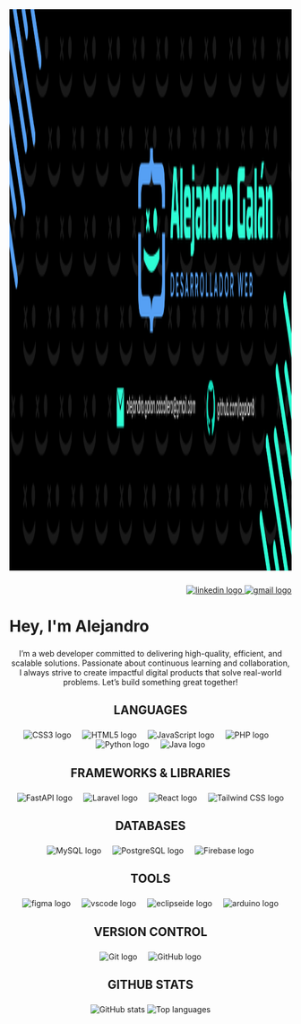 <div align="center">
  <img height="1000" src="images/banner.png" alt="Banner" />
</div>

###

<div align="right">
  <a href="https://www.linkedin.com/in/alejandro-gal%C3%A1n-caballero-2b744036b/" target="_blank">
    <img src="https://raw.githubusercontent.com/maurodesouza/profile-readme-generator/master/src/assets/icons/social/linkedin/default.svg" width="42" height="30" alt="linkedin logo"  />
  </a>
  <a href="mailto:alejandro.galan.caballero@gmail.com" target="_blank">
    <img src="https://raw.githubusercontent.com/maurodesouza/profile-readme-generator/master/src/assets/icons/social/gmail/default.svg" width="42" height="30" alt="gmail logo"  />
  </a>
</div>

###

<h1 align="left">Hey, I'm Alejandro</h1>

###

<p align="center">
  I’m a web developer committed to delivering high-quality, efficient, and scalable solutions. Passionate about continuous learning and collaboration, I always strive to create impactful digital products that solve real-world problems. Let’s build something great together!
</p>

###

<h2 align="center">LANGUAGES</h2>

###

<div align="center">
  <img src="https://skillicons.dev/icons?i=css" height="60" alt="CSS3 logo" />
  <img width="12" />
  <img src="https://skillicons.dev/icons?i=html" height="60" alt="HTML5 logo" />
  <img width="12" />
  <img src="https://skillicons.dev/icons?i=js" height="60" alt="JavaScript logo" />
  <img width="12" />
  <img src="https://skillicons.dev/icons?i=php" height="60" alt="PHP logo" />
  <img width="12" />
  <img src="https://skillicons.dev/icons?i=py" height="60" alt="Python logo" />
  <img width="12" />
  <img src="https://skillicons.dev/icons?i=java" height="60" alt="Java logo" />
</div>

###

<h2 align="center">FRAMEWORKS & LIBRARIES</h2>

###

<div align="center">
  <img src="https://skillicons.dev/icons?i=fastapi" height="60" alt="FastAPI logo" />
  <img width="12" />
  <img src="https://skillicons.dev/icons?i=laravel" height="60" alt="Laravel logo" />
  <img width="12" />
  <img src="https://skillicons.dev/icons?i=react" height="60" alt="React logo" />
  <img width="12" />
  <img src="https://skillicons.dev/icons?i=tailwind" height="60" alt="Tailwind CSS logo" />
</div>

###

<h2 align="center">DATABASES</h2>

###

<div align="center">
  <img src="https://skillicons.dev/icons?i=mysql" height="60" alt="MySQL logo" />
  <img width="12" />
  <img src="https://skillicons.dev/icons?i=postgres" height="60" alt="PostgreSQL logo" />
  <img width="12" />
  <img src="https://skillicons.dev/icons?i=firebase" height="60" alt="Firebase logo" />
</div>

###

<h2 align="center">TOOLS</h2>

###

<div align="center">
  <img src="https://skillicons.dev/icons?i=figma" height="60" alt="figma logo"  />
  <img width="12" />
  <img src="https://skillicons.dev/icons?i=vscode" height="60" alt="vscode logo"  />
  <img width="12" />
  <img src="https://skillicons.dev/icons?i=eclipse" height="60" alt="eclipseide logo"  />
  <img width="12" />
  <img src="https://skillicons.dev/icons?i=arduino" height="60" alt="arduino logo"  />
</div>

###

<h2 align="center">VERSION CONTROL</h2>

###

<div align="center">
  <img src="https://skillicons.dev/icons?i=git" height="60" alt="Git logo" />
  <img width="12" />
  <img src="https://skillicons.dev/icons?i=github" height="60" alt="GitHub logo" />
</div>

###

<h2 align="center">GITHUB STATS</h2>

###

<div align="center">
  <img src="https://github-readme-stats.vercel.app/api?username=agalan8&hide_title=true&hide_rank=false&show_icons=true&include_all_commits=false&count_private=false&disable_animations=false&theme=radical&locale=en&hide_border=false&order=1" height="150" alt="GitHub stats" />
  <img src="https://github-readme-stats.vercel.app/api/top-langs?username=agalan8&locale=en&hide_title=true&layout=compact&card_width=320&langs_count=5&theme=radical&hide_border=false&order=2" height="150" alt="Top languages" />
</div>
